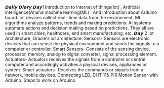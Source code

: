 𝘿𝙖𝙞𝙡𝙮 𝘿𝙞𝙖𝙧𝙮  𝘿𝙖𝙮1
Introduction to Internet of things(Iot) , Artificial intelligence(AI)and machine learning(ML) . And introduction about Arduino board. 
Iot devices collect real- time data from the environment. 
ML algorithms analyze patterns, trends and making predictions. 
AI systems automate actions and decision making based on predictions. 
They all are used in smart cities, healthcare, and smart manufacturing, etc. 
𝘿𝙖𝙮 2
Iot Architecture, Oracle's iot architecture. 
Sensors- Sensors are electronic devices that can sense the physical environment and sends the signals to a computer or controller. 
Smart Sensors- Consists of the sensing device, processor, memory, analog to digital converter, signal processing element. 
Actuators- Actuators receives the signals from a controller or central computer and accordingly activities a physical devices, appliances or system. 
Smart actuators- Receives the commands or signals from a network, mobile devices. 
Connecting LED, DHT 11& PIR Motion Sensor with Arduino. 
Steps to work on Arduino. 
